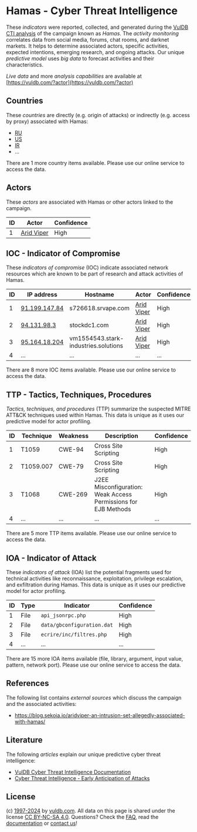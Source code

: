 # Hamas - Cyber Threat Intelligence

These _indicators_ were reported, collected, and generated during the [VulDB CTI analysis](https://vuldb.com/?kb.cti) of the campaign known as _Hamas_. The _activity monitoring_ correlates data from social media, forums, chat rooms, and darknet markets. It helps to determine associated actors, specific activities, expected intentions, emerging research, and ongoing attacks. Our unique _predictive model_ uses _big data_ to forecast activities and their characteristics.

_Live data_ and more _analysis capabilities_ are available at [https://vuldb.com/?actor](https://vuldb.com/?actor)

## Countries

These _countries_ are directly (e.g. origin of attacks) or indirectly (e.g. access by proxy) associated with Hamas:

* [RU](https://vuldb.com/?country.ru)
* [US](https://vuldb.com/?country.us)
* [IR](https://vuldb.com/?country.ir)
* ...

There are 1 more country items available. Please use our online service to access the data.

## Actors

These _actors_ are associated with Hamas or other actors linked to the campaign.

ID | Actor | Confidence
-- | ----- | ----------
1 | [Arid Viper](https://vuldb.com/?actor.arid_viper) | High

## IOC - Indicator of Compromise

These _indicators of compromise_ (IOC) indicate associated network resources which are known to be part of research and attack activities of Hamas.

ID | IP address | Hostname | Actor | Confidence
-- | ---------- | -------- | ----- | ----------
1 | [91.199.147.84](https://vuldb.com/?ip.91.199.147.84) | s726618.srvape.com | [Arid Viper](https://vuldb.com/?actor.arid_viper) | High
2 | [94.131.98.3](https://vuldb.com/?ip.94.131.98.3) | stockdc1.com | [Arid Viper](https://vuldb.com/?actor.arid_viper) | High
3 | [95.164.18.204](https://vuldb.com/?ip.95.164.18.204) | vm1554543.stark-industries.solutions | [Arid Viper](https://vuldb.com/?actor.arid_viper) | High
4 | ... | ... | ... | ...

There are 8 more IOC items available. Please use our online service to access the data.

## TTP - Tactics, Techniques, Procedures

_Tactics, techniques, and procedures_ (TTP) summarize the suspected MITRE ATT&CK techniques used within Hamas. This data is unique as it uses our predictive model for actor profiling.

ID | Technique | Weakness | Description | Confidence
-- | --------- | -------- | ----------- | ----------
1 | T1059 | CWE-94 | Cross Site Scripting | High
2 | T1059.007 | CWE-79 | Cross Site Scripting | High
3 | T1068 | CWE-269 | J2EE Misconfiguration: Weak Access Permissions for EJB Methods | High
4 | ... | ... | ... | ...

There are 5 more TTP items available. Please use our online service to access the data.

## IOA - Indicator of Attack

These _indicators of attack_ (IOA) list the potential fragments used for technical activities like reconnaissance, exploitation, privilege escalation, and exfiltration during Hamas. This data is unique as it uses our predictive model for actor profiling.

ID | Type | Indicator | Confidence
-- | ---- | --------- | ----------
1 | File | `api_jsonrpc.php` | High
2 | File | `data/gbconfiguration.dat` | High
3 | File | `ecrire/inc/filtres.php` | High
4 | ... | ... | ...

There are 15 more IOA items available (file, library, argument, input value, pattern, network port). Please use our online service to access the data.

## References

The following list contains _external sources_ which discuss the campaign and the associated activities:

* https://blog.sekoia.io/aridviper-an-intrusion-set-allegedly-associated-with-hamas/

## Literature

The following _articles_ explain our unique predictive cyber threat intelligence:

* [VulDB Cyber Threat Intelligence Documentation](https://vuldb.com/?kb.cti)
* [Cyber Threat Intelligence - Early Anticipation of Attacks](https://www.scip.ch/en/?labs.20201022)

## License

(c) [1997-2024](https://vuldb.com/?kb.changelog) by [vuldb.com](https://vuldb.com/?kb.about). All data on this page is shared under the license [CC BY-NC-SA 4.0](https://creativecommons.org/licenses/by-nc-sa/4.0/). Questions? Check the [FAQ](https://vuldb.com/?kb.faq), read the [documentation](https://vuldb.com/?kb) or [contact us](https://vuldb.com/?contact)!
